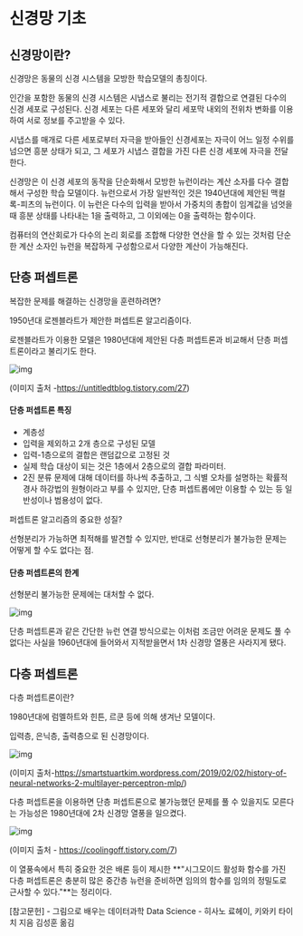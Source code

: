 # 신경망 기초



## 신경망이란?

신경망은 동물의 신경 시스템을 모방한 학습모델의 총칭이다.

인간을 포함한 동물의 신경 시스템은 시냅스로 불리는 전기적 결합으로 연결된 다수의 신경 세포로 구성된다. 신경 세포는 다른 세포와 달리 세포막 내외의 전위차 변화를 이용하여 서로 정보를 주고받을 수 있다.

시냅스를 매개로 다른 세포로부터 자극을 받아들인 신경세포는 자극이 어느 일정 수위를 넘으면 흥분 상태가 되고, 그 세포가 시냅스 결합을 가진 다른 신경 세포에 자극을 전달한다. 



신경망은 이 신경 세포의 동작을 단순화해서 모방한 뉴런이라는 계산 소자를 다수 결합해서 구성한 학습 모델이다. 뉴런으로서 가장 일반적인 것은 1940년대에 제안된 맥컬록-피츠의 뉴런이다. 이 뉴런은 다수의 입력을 받아서 가중치의 총합이 임계값을 넘엇을 때 흥분 상태를 나타내는 1을 출력하고, 그 이외에는 0을 출력하는 함수이다.

컴퓨터의 연산회로가 다수의 논리 회로를 조합해 다양한 연산을 할 수 있는 것처럼 단순한 계산 소자인 뉴런을 복잡하게 구성함으로서 다양한 계산이 가능해진다.



## 단층 퍼셉트론

복잡한 문제를 해결하는 신경망을 훈련하려면?

1950년대 로젠블라트가 제안한 퍼셉트론 알고리즘이다.

로젠블라트가 이용한 모델은 1980년대에 제안된 다층 퍼셉트론과 비교해서 단층 퍼셉트론이라고 불리기도 한다.



![img](https://t1.daumcdn.net/cfile/tistory/23573D3656C2D8421C)

(이미지 출처 -https://untitledtblog.tistory.com/27)

#### 단층 퍼셉트론 특징

- 계층성
- 입력을 제외하고 2개 층으로 구성된 모델 
- 입력-1층으로의 결합은 랜덤값으로 고정된 것
- 실제 학습 대상이 되는 것은 1층에서 2층으로의 결합 파라미터.
- 2진 분류 문제에 대해 데이터를 하나씩 추출하고, 그 식별 오차를 설명하는 확률적 경사 하강법의 원형이라고 부를 수 있지만, 단층 퍼셉트롭에만 이용할 수 있는 등 일반성이나 범용성이 없다.



퍼셉트론 알고리즘의 중요한 성질?

선형분리가 가능하면 최적해를 발견할 수 있지만, 반대로 선형분리가 불가능한 문제는 어떻게 할 수도 없다는 점.



#### 단층 퍼셉트론의 한계

 

선형분리 불가능한 문제에는 대처할 수 없다. 

![img](http://wiki.hash.kr/images/thumb/6/6c/XOR.png/400px-XOR.png)



단층 퍼셉트론과 같은 간단한 뉴런 연결 방식으로는 이처럼 조금만 어려운 문제도 풀 수 없다는 사실을 1960년대에 들어와서 지적받을면서 1차 신경망 열풍은 사라지게 됐다.





## 다층 퍼셉트론



다층 퍼셉트론이란? 

1980년대에 럼멜하트와 힌튼, 르쿤 등에 의해 생겨난 모델이다. 

입력층, 은닉층, 출력층으로 된 신경망이다.



![img](https://smartstuartkim.files.wordpress.com/2019/02/mlp.png)

(이미지 출처-https://smartstuartkim.wordpress.com/2019/02/02/history-of-neural-networks-2-multilayer-perceptron-mlp/)



다층 퍼셉트론을 이용하면 단층 퍼셉트론으로 불가능했던 문제를 풀 수 있을지도 모른다는 가능성은 1980년대에 2차 신경망 열풍을 일으켰다. 

![img](http://www.cs.ru.nl/~ths/rt2/col/h10/draw-LTUdecis.GIF)

(이미지 출처 - https://coolingoff.tistory.com/7)

이 열풍속에서 특히 중요한 것은 배론 등이 제시한 **"시그모이드 활성화 함수를 가진 다층 퍼셉트론은 충분히 많은 중간층 뉴런을 준비하면 임의의 함수를 임의의 정밀도로 근사할 수 있다."**는 정리이다.



[참고문헌] - 그림으로 배우는 데이터과학 Data Science - 히사노 료헤이, 키와키 타이치 지음 김성훈 옮김
